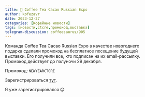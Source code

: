 ```yaml
---
title: 📰 Coffee Tea Cacao Russian Expo
author: kofezavr
date: 2023-12-27
categories: [Кофейные новости]
tags: [новости,ctcre,промокод,выставка]
telegram-discussion: coffeesaurus/905
--- 
```

Команда Coffee Tea Cacao Russian Expo в качестве новогоднего подарка сделали промокод на бесплатное посещение будущей выставки. Его получили все, кто подписан на их email-рассылку. Промокод действует до полуночи 29 декабря.

Промокод: `NEWYEARCTCRE`

Зарегистрироваться [тут](https://tickets.coffeeteacacaoexpo.ru/event/1/form).

Я уже зарегистрировался 😊